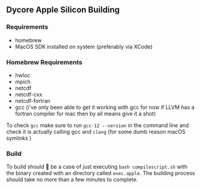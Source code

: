 ## Dycore Apple Silicon Building

### Requirements
* homebrew
* MacOS SDK installed on system (preferably via XCode)


### Homebrew Requirements 
* hwloc
* mpich 
* netcdf
* netcdf-cxx
* netcdf-fortran
* gcc (i've only been able to get it working with gcc for now if LLVM has a fortran compiler for mac then by all means give it a shot)

To check `gcc` make sure to run `gcc-12 --version` in the command line and check it is actually calling gcc and `clang` (for some dumb reason macOS symlinks )

### Build

To build should 🤞 be a case of just executing `bash compilescript.sh` with the binary created with an directory called `exec.apple`. The building process should take no more than a few minutes to complete. 